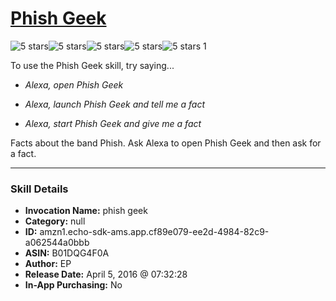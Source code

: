 # [Phish Geek](http://alexa.amazon.com/#skills/amzn1.echo-sdk-ams.app.cf89e079-ee2d-4984-82c9-a062544a0bbb)
![5 stars](../../images/ic_star_black_18dp_1x.png)![5 stars](../../images/ic_star_black_18dp_1x.png)![5 stars](../../images/ic_star_black_18dp_1x.png)![5 stars](../../images/ic_star_black_18dp_1x.png)![5 stars](../../images/ic_star_black_18dp_1x.png) 1

To use the Phish Geek skill, try saying...

* *Alexa, open Phish Geek*

* *Alexa, launch Phish Geek and tell me a fact*

* *Alexa, start Phish Geek and give me a fact*

Facts about the band Phish. Ask Alexa to open Phish Geek and then ask for a fact.

***

### Skill Details

* **Invocation Name:** phish geek
* **Category:** null
* **ID:** amzn1.echo-sdk-ams.app.cf89e079-ee2d-4984-82c9-a062544a0bbb
* **ASIN:** B01DQG4F0A
* **Author:** EP
* **Release Date:** April 5, 2016 @ 07:32:28
* **In-App Purchasing:** No
